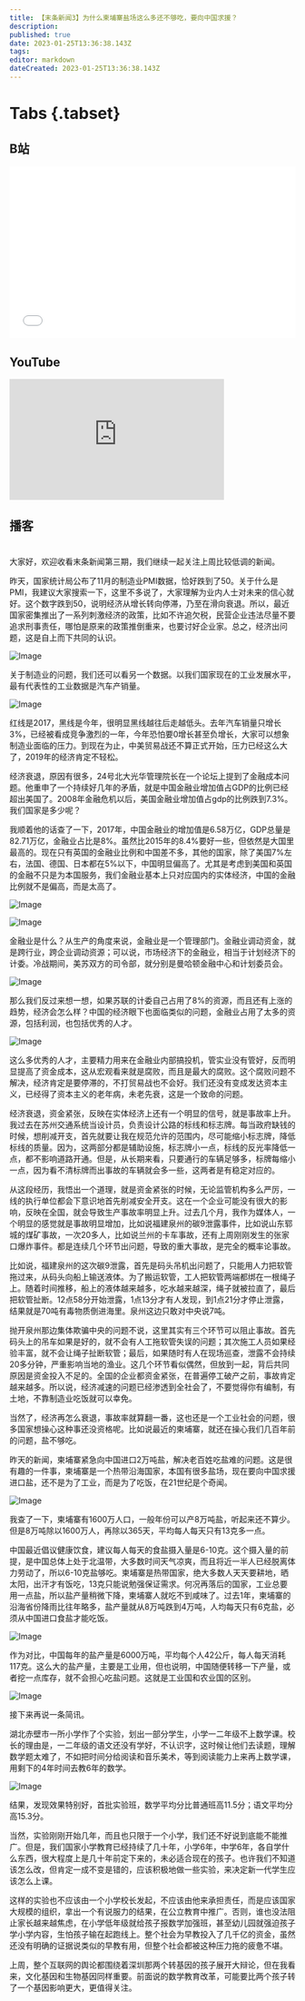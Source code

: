 ```yaml
---
title: 【末条新闻3】为什么柬埔寨盐场这么多还不够吃，要向中国求援？
description: 
published: true
date: 2023-01-25T13:36:38.143Z
tags: 
editor: markdown
dateCreated: 2023-01-25T13:36:38.143Z
---
```


# Tabs {.tabset}
## B站
<div style="position: relative; padding: 30% 45%;">
<iframe style="position: absolute; width: 100%; height: 100%; left: 0; top: 0;" src="//player.bilibili.com/player.html?&bvid=BV1Ft411Q7tX&page=1&as_wide=1&high_quality=1&danmaku=1" scrolling="no" border="0" frameborder="no" framespacing="0" allowfullscreen="true"></iframe>
</div>

## YouTube
<div style="position: relative; padding-bottom: calc(56.25% * 0.75); /* 16:9 */ width: 75%; height: 0;">
<iframe style="position: absolute; top: 0; left: 0; width: 100%; height: 100%;" src="https://www.youtube-nocookie.com/embed/0SZcGT-hGBM" title="YouTube video player" frameborder="0" allow="accelerometer; autoplay; clipboard-write; encrypted-media; gyroscope; picture-in-picture" allowfullscreen></iframe>
</div>
  
## 播客
<div class="podcast-player"></div>

# 

大家好，欢迎收看末条新闻第三期，我们继续一起关注上周比较低调的新闻。



昨天，国家统计局公布了11月的制造业PMI数据，恰好跌到了50。关于什么是PMI，我建议大家搜索一下，这里不多说了，大家理解为业内人士对未来的信心就好。这个数字跌到50，说明经济从增长转向停滞，乃至在滑向衰退。所以，最近国家密集推出了一系列刺激经济的政策，比如不许追欠税，民营企业违法尽量不要追求刑事责任，哪怕是原来的政策推倒重来，也要讨好企业家。总之，经济出问题，这是自上而下共同的认识。



![Image](https://img.bedtime.news/2023/01/25/63d130221fa1e.png)



关于制造业的问题，我们还可以看另一个数据。以我们国家现在的工业发展水平，最有代表性的工业数据是汽车产销量。

 

![Image](https://img.bedtime.news/2023/01/25/63d130234c8f3.png)



红线是2017，黑线是今年，很明显黑线越往后走越低头。去年汽车销量只增长3%，已经被看成竞争激烈的一年，今年恐怕要0增长甚至负增长，大家可以想象制造业面临的压力。到现在为止，中美贸易战还不算正式开始，压力已经这么大了，2019年的经济肯定不轻松。



经济衰退，原因有很多，24号北大光华管理院长在一个论坛上提到了金融成本问题。他重申了一个持续好几年的矛盾，就是中国金融业增加值占GDP的比例已经超出美国了。2008年金融危机以后，美国金融业增加值占gdp的比例跌到7.3%。我们国家是多少呢？



我顺着他的话查了一下，2017年，中国金融业的增加值是6.58万亿，GDP总量是82.71万亿，金融业占比是8%。虽然比2015年的8.4%要好一些，但依然是大国里最高的。现在只有英国的金融业比例和中国差不多，其他的国家，除了美国7%左右，法国、德国、日本都在5%以下，中国明显偏高了。尤其是考虑到美国和英国的金融不只是为本国服务，我们金融业基本上只对应国内的实体经济，中国的金融比例就不是偏高，而是太高了。



![Image](https://img.bedtime.news/2023/01/25/63d13024cc718.jpeg) 

![Image](https://img.bedtime.news/2023/01/25/63d1302629b17.jpeg)

 



金融业是什么？从生产的角度来说，金融业是一个管理部门。金融业调动资金，就是跨行业，跨企业调动资源；可以说，市场经济下的金融业，相当于计划经济下的计委。冷战期间，美苏双方的司令部，就分别是曼哈顿金融中心和计划委员会。



![Image](https://img.bedtime.news/2023/01/25/63d13027c4a12.jpeg)

 

那么我们反过来想一想，如果苏联的计委自己占用了8%的资源，而且还有上涨的趋势，经济会怎么样？中国的经济眼下也面临类似的问题，金融业占用了太多的资源，包括利润，也包括优秀的人才。



![Image](https://img.bedtime.news/2023/01/25/63d130292e8ae.jpeg)



这么多优秀的人才，主要精力用来在金融业内部搞投机，管实业没有管好，反而明显提高了资金成本，这从宏观看来就是腐败，而且是最大的腐败。这个腐败问题不解决，经济肯定是要停滞的，不打贸易战也不会好。我们还没有变成发达资本主义，已经得了资本主义的老年病，未老先衰，这是一个致命的问题。



经济衰退，资金紧张，反映在实体经济上还有一个明显的信号，就是事故率上升。我过去在苏州交通系统当设计员，负责设计公路的标线和标志牌。每当政府缺钱的时候，想削减开支，首先就要让我在规范允许的范围内，尽可能缩小标志牌，降低标线的质量。因为，这两部分都是辅助设施，标志牌小一点，标线的反光率降低一点，都不影响道路开通。但是，从长期来看，只要通行的车辆足够多，标牌每缩小一点，因为看不清标牌而出事故的车辆就会多一些，这两者是有稳定对应的。



从这段经历，我悟出一个道理，就是资金紧张的时候，无论监管机构多么严厉，一线的执行单位都会下意识地首先削减安全开支。这在一个企业可能没有很大的影响，反映在全国，就会导致生产事故率明显上升。过去几个月，我作为媒体人，一个明显的感觉就是事故明显增加，比如说福建泉州的碳9泄露事件，比如说山东郓城的煤矿事故，一次20多人，比如说兰州的卡车事故，还有上周刚刚发生的张家口爆炸事件。都是连续几个环节出问题，导致的重大事故，是完全的概率论事故。



比如说，福建泉州的这次碳9泄露，首先是码头吊机出问题了，只能用人力把软管拖过来，从码头向船上输送液体。为了搬运软管，工人把软管两端都绑在一根绳子上。随着时间推移，船上的液体越来越多，吃水越来越深，绳子就被拉直了，最后把软管扯断。12点58分开始泄露，1点13分才有人发现，到1点21分才停止泄露，结果就是70吨有毒物质倒进海里。泉州这边只敢对中央说7吨。



抛开泉州那边集体欺骗中央的问题不说，这里其实有三个环节可以阻止事故。首先码头上的吊车如果是好的，就不会有人工拖软管失误的问题；其次施工人员如果经验丰富，就不会让绳子扯断软管；最后，如果随时有人在现场巡查，泄露不会持续20多分钟，严重影响当地的渔业。这几个环节看似偶然，但放到一起，背后共同原因是资金投入不足的。全国的企业都资金紧张，在普遍停工破产之前，事故肯定越来越多。所以说，经济减速的问题已经渗透到全社会了，不要觉得你有编制，有土地，不靠制造业吃饭就可以幸免。



当然了，经济再怎么衰退，事故率就算翻一番，这也还是一个工业社会的问题，很多国家想操心这种事还没资格呢。比如说最近的柬埔寨，就还在操心我们几百年前的问题，盐不够吃。



昨天的新闻，柬埔寨紧急向中国进口2万吨盐，解决老百姓吃盐难的问题。这是很有趣的一件事，柬埔寨是一个热带沿海国家，本国有很多盐场，现在要向中国求援进口盐，还不是为了工业，而是为了吃饭，在21世纪是个奇闻。



![Image](https://img.bedtime.news/2023/01/25/63d1302a9425d.jpeg)



我查了一下，柬埔寨有1600万人口，一般年份可以产8万吨盐，听起来还不算少。但是8万吨除以1600万人，再除以365天，平均每人每天只有13克多一点。



中国最近倡议健康饮食，建议每人每天的食盐摄入量是6-10克。这个摄入量的前提，是中国总体上处于北温带，大多数时间天气凉爽，而且将近一半人已经脱离体力劳动了，所以6-10克盐够吃。柬埔寨是热带国家，绝大多数人天天要耕地，晒太阳，出汗才有饭吃，13克只能说勉强保证需求。何况再落后的国家，工业总要用一点盐，所以盐产量稍微下降，柬埔寨人就吃不到咸味了。过去1年，柬埔寨的沿海省份降雨比往年略多，盐产量就从8万吨跌到4万吨，人均每天只有6克盐，必须从中国进口食盐才能吃饭。



![Image](https://img.bedtime.news/2023/01/25/63d1302c31003.png)



作为对比，中国每年的盐产量是6000万吨，平均每个人42公斤，每人每天消耗117克。这么大的盐产量，主要是工业用，但也说明，中国随便转移一下产量，或者挖一点库存，就不会担心吃盐问题。这就是工业国和农业国的区别。

 

![Image](https://img.bedtime.news/2023/01/25/63d1302d6b764.jpeg)



接下来再说一条简讯。



湖北赤壁市一所小学作了个实验，划出一部分学生，小学一二年级不上数学课。校长的理由是，一二年级的语文还没有学好，不认识字，这时候让他们去读题，理解数学题太难了，不如把时间分给阅读和音乐美术，等到阅读能力上来再上数学课，用剩下的4年时间去教6年的数学。



![Image](https://img.bedtime.news/2023/01/25/63d1302ecee1a.jpeg)



结果，发现效果特别好，首批实验班，数学平均分比普通班高11.5分；语文平均分高15.3分。



当然，实验刚刚开始几年，而且也只限于一个小学，我们还不好说到底能不能推广。但是，我们国家小学教育已经持续了几十年，小学6年，中学6年，各自学什么东西，很大程度上是几十年前定下来的，未必适合现在的孩子。也许我们不知道该怎么改，但肯定一成不变是错的，应该积极地做一些实验，来决定新一代学生应该怎么上课。



这样的实验也不应该由一个小学校长发起，不应该由他来承担责任，而是应该国家大规模的组织，拿出一个有说服力的结果，在公立教育中推广。否则，谁也没法阻止家长越来越焦虑，在小学低年级就给孩子报数学加强班，甚至幼儿园就强迫孩子学小学内容，生怕孩子输在起跑线上。整个社会为早教投入了几千亿的资金，虽然还没有明确的证据说类似的早教有用，但整个社会都被这种压力拖的疲惫不堪。



上周，整个互联网的舆论都围绕着深圳那两个转基因的孩子展开大辩论，但在我看来，文化基因和生物基因同样重要。前面说的数学教育改革，可能要比两个孩子转了一个基因影响更大，更值得关注。
